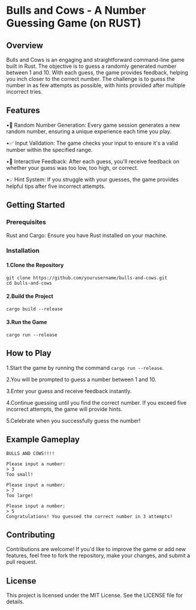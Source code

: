 # Bulls and Cows - A Number Guessing Game (on RUST)
## Overview
Bulls and Cows is an engaging and straightforward command-line game built in Rust. The objective is to guess a randomly generated number between 1 and 10. With each guess, the game provides feedback, helping you inch closer to the correct number. The challenge is to guess the number in as few attempts as possible, with hints provided after multiple incorrect tries.

## Features

•🎲 Random Number Generation: Every game session generates a new random number, ensuring a unique experience each time you play.

•✅ Input Validation: The game checks your input to ensure it's a valid number within the specified range.

•💬 Interactive Feedback: After each guess, you'll receive feedback on whether your guess was too low, too high, or correct.

•💡 Hint System: If you struggle with your guesses, the game provides helpful tips after five incorrect attempts.

## Getting Started

### Prerequisites

Rust and Cargo: Ensure you have Rust installed on your machine.

### Installation

#### 1.Clone the Repository
```
git clone https://github.com/yourusername/bulls-and-cows.git
cd bulls-and-cows
```
#### 2.Build the Project
```
cargo build --release
```
#### 3.Run the Game
```
cargo run --release
```
## How to Play

1.Start the game by running the command `cargo run --release`.

2.You will be prompted to guess a number between 1 and 10.

3.Enter your guess and receive feedback instantly.

4.Continue guessing until you find the correct number. If you exceed five incorrect attempts, the game will provide hints.

5.Celebrate when you successfully guess the number!

## Example Gameplay
```
BULLS AND COWS!!!!

Please input a number:
> 3
Too small!

Please input a number:
> 7
Too large!

Please input a number:
> 5
Congratulations! You guessed the correct number in 3 attempts!
```
## Contributing

Contributions are welcome! If you'd like to improve the game or add new features, feel free to fork the repository, make your changes, and submit a pull request.

## License
This project is licensed under the MIT License. See the LICENSE file for details.
